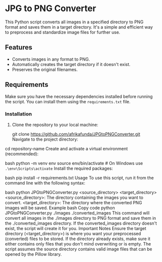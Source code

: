 # JPG to PNG Converter

This Python script converts all images in a specified directory to PNG format and saves them in a target directory. It's a simple and efficient way to preprocess and standardize image files for further use.

## Features

- Converts images in any format to PNG.
- Automatically creates the target directory if it doesn't exist.
- Preserves the original filenames.

## Requirements

Make sure you have the necessary dependencies installed before running the script. You can install them using the `requirements.txt` file.

### Installation

1. Clone the repository to your local machine:

   git clone https://github.com/afrikafunda/JPGtoPNGConverter.git
Navigate to the project directory:


cd repository-name
Create and activate a virtual environment (recommended):

bash
python -m venv env
source env/bin/activate  # On Windows use `.\env\Scripts\activate`
Install the required packages:

bash
pip install -r requirements.txt
Usage
To use this script, run it from the command line with the following syntax:

bash
python JPGtoPNGConverter.py <source_directory> <target_directory>
<source_directory>: The directory containing the images you want to convert.
<target_directory>: The directory where the converted PNG images will be saved.
Example
bash
Copy code
python JPGtoPNGConverter.py ./images ./converted_images
This command will convert all images in the ./images directory to PNG format and save them in the ./converted_images directory. If the converted_images directory doesn't exist, the script will create it for you.
Important Notes
Ensure the target directory (<target_directory>) is where you want your preprocessed (converted) files to be stored. If the directory already exists, make sure it either contains only files that you don't mind overwriting or is empty.
The script assumes the source directory contains valid image files that can be opened by the Pillow library.